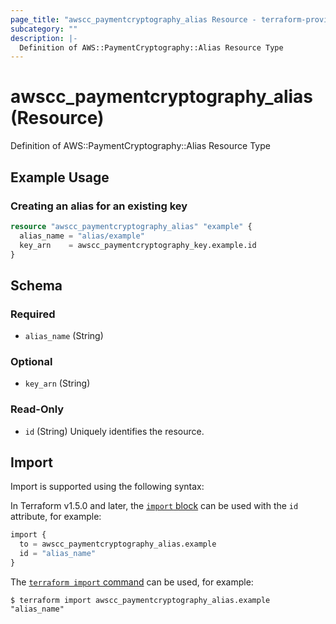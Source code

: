 ```yaml
---
page_title: "awscc_paymentcryptography_alias Resource - terraform-provider-awscc"
subcategory: ""
description: |-
  Definition of AWS::PaymentCryptography::Alias Resource Type
---
```


# awscc_paymentcryptography_alias (Resource)

Definition of AWS::PaymentCryptography::Alias Resource Type

## Example Usage

### Creating an alias for an existing key

```terraform
resource "awscc_paymentcryptography_alias" "example" {
  alias_name = "alias/example"
  key_arn    = awscc_paymentcryptography_key.example.id
}
```

<!-- schema generated by tfplugindocs -->
## Schema

### Required

- `alias_name` (String)

### Optional

- `key_arn` (String)

### Read-Only

- `id` (String) Uniquely identifies the resource.

## Import

Import is supported using the following syntax:

In Terraform v1.5.0 and later, the [`import` block](https://developer.hashicorp.com/terraform/language/import) can be used with the `id` attribute, for example:

```terraform
import {
  to = awscc_paymentcryptography_alias.example
  id = "alias_name"
}
```

The [`terraform import` command](https://developer.hashicorp.com/terraform/cli/commands/import) can be used, for example:

```shell
$ terraform import awscc_paymentcryptography_alias.example "alias_name"
```